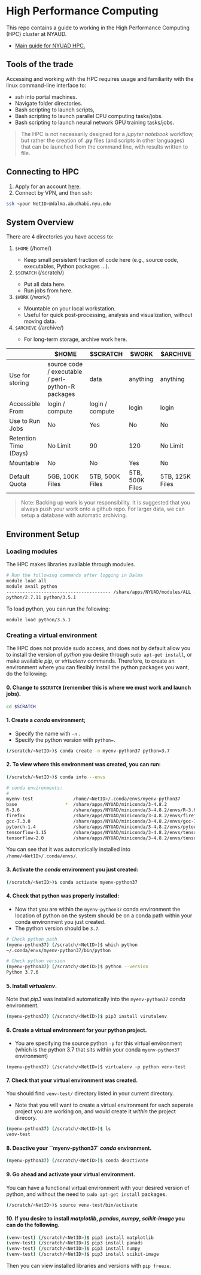 # High Performance Computing
This repo contains a guide to working in the High Performance Computing (HPC) cluster at NYAUD.

- [Main guide for NYUAD HPC.](https://wikis.nyu.edu/display/ADRC/Overview)

## Tools of the trade

Accessing and working with the HPC requires usage and familiarity with the linux command-line interface to: 

- _ssh_ into portal machines.
- Navigate folder directories.
- Bash scripting to launch scripts, 
- Bash scripting to launch parallel CPU computing tasks/jobs.
- Bash scripting to launch neural network GPU training tasks/jobs.

> The HPC is not necessarily designed for a _jupyter notebook_ workflow, but rather the creation of __.py__ files (and scripts in other languages) that can be launched from the command line, with results written to file.



## Connecting to HPC

1. Apply for an account [here](https://wikis.nyu.edu/display/ADRC/Accounts).
2. Connect by VPN, and then ssh:

```bash
ssh <your NetID>@dalma.abudhabi.nyu.edu
```



## System Overview

There are 4 directories you have access to: 

1. `$HOME` (/home/<NetID>)
    - Keep small persistent fraction of code here (e.g., source code, executables, Python packages ...).
2.  `$SCRATCH` (/scratch/<NetID>)
    - Put all data here.
    - Run jobs from here.
3.  `$WORK` (/work/<NetID>)
    - Mountable on your local workstation. 
    - Useful for quick post-processing, analysis and visualization, without moving data.
4. `$ARCHIVE` (/archive/<NetID>)
    - For long-term storage, archive work here.

|                       | $HOME                                             | $SCRATCH        | $WORK           | $ARCHIVE        |
| --------------------- | ------------------------------------------------- | --------------- | --------------- | --------------- |
| Use for storing       | source code / executable / perl-python-R packages | data            | anything        | anything        |
| Accessible From       | login / compute                                   | login / compute | login           | login           |
| Use to Run Jobs       | No                                                | Yes             | No              | No              |
| Retention Time (Days) | No Limit                                          | 90              | 120             | No Limit        |
| Mountable             | No                                                | No              | Yes             | No              |
| Default Quota         | 5GB, 100K Files                                   | 5TB, 500K Files | 5TB, 500K Files | 5TB, 125K Files |

> Note: Backing up work is your responsibility. It is suggested that you always push your work onto a github repo. For larger data, we can setup a database with automatic archiving.



## Environment Setup


### Loading modules

The HPC makes libraries available through modules. 

```bash
# Run the following commands after logging in Dalma
module load all
module avail python
--------------------------------------- /share/apps/NYUAD/modules/ALL ----------------------
python/2.7.11 python/3.5.1
```



To load python, you can run the following:

```bash
module load python/3.5.1
```



### Creating a virtual environment

The HPC does not provide sudo access, and does not by default allow you to install the version of _python_ you desire through `sudo apt-get install`, or make available _pip_, or _virtualenv_ commands. Therefore, to create an environment where you can flexibly install the python packages you want, do the following:



#### 0. Change to `$SCRATCH` (remember this is where we must work and launch jobs).

```bash
cd $SCRATCH
```



#### 1. Create a _conda_ environment; 
   - Specify the name with `-n` .
   - Specify the python version with `python=`.

```bash
(/scratch/<NetID>)$ conda create -n myenv-python37 python=3.7
```



#### 2. To view where this environment was created, you can run:

```bash
(/scratch/<NetID>)$ conda info --envs

# conda environments:
#
myenv-test               /home/<NetID>/.conda/envs/myenv-python37
base                  *  /share/apps/NYUAD/miniconda/3-4.8.2
R-3.6                    /share/apps/NYUAD/miniconda/3-4.8.2/envs/R-3.6
firefox                  /share/apps/NYUAD/miniconda/3-4.8.2/envs/firefox
gcc-7.3.0                /share/apps/NYUAD/miniconda/3-4.8.2/envs/gcc-7.3.0
pytorch-1.4              /share/apps/NYUAD/miniconda/3-4.8.2/envs/pytorch-1.4
tensorflow-1.15          /share/apps/NYUAD/miniconda/3-4.8.2/envs/tensorflow-1.15
tensorflow-2.0           /share/apps/NYUAD/miniconda/3-4.8.2/envs/tensorflow-2.0
```

You can see that it was automatically installed into `/home/<NetID>/.conda/envs/`.



#### 3. Activate the _conda_ environment you just created:

```bash
(/scratch/<NetID>)$ conda activate myenv-python37
```



#### 4. Check that python was properly installed:
   - Now that you are within the `myenv-python37` conda environment the location of python on the system should be on a conda path within your conda environment you just created. 
   - The python version should be `3.7`.

```bash
# Check python path
(myenv-python37) (/scratch/<NetID>)$ which python
~/.conda/envs/myenv-python37/bin/python

# Check python version
(myenv-python37) (/scratch/<NetID>)$ python --version
Python 3.7.6
```



#### 5. Install _virtualenv_. 
Note that _pip3_ was installed automatically into the `myenv-python37` _conda_ environment.

```bash
(myenv-python37) (/scratch/<NetID>)$ pip3 install virutalenv
```



#### 6. Create a virtual environment for your python project.
   - You are specifying the source python `-p` for this virtual environment (which is the python 3.7 that sits within your conda `myenv-python37` environment)

```
(myenv-python37) (/scratch/<NetID>)$ virtualenv -p python venv-test
```



#### 7. Check that your virtual environment was created.  
You should find `venv-test/` directory listed in your current directory. 
   - Note that you will want to create a virtual environment for each seperate project you are working on, and would create it _within_ the project direcory.

```bash
(myenv-python37) (/scratch/<NetID>)$ ls
venv-test
```



#### 8. Deactive your  ``myenv-python37` _conda_ environment.

```bash
(myenv-python37) (/scratch/<NetID>)$ conda deactivate
```



#### 9. Go ahead and activate your virtual environment.
You can have a functional virtual environment with your desired version of python, and without the need to `sudo apt-get install` packages. 

```bash
(/scratch/<NetID>)$ source venv-test/bin/activate
```



#### 10. If you desire to install _matplotlib_, _pandas_, _numpy_, _scikit-image_ you can do the following. 

```bash
(venv-test) (/scratch/<NetID>)$ pip3 install matplotlib
(venv-test) (/scratch/<NetID>)$ pip3 install panads
(venv-test) (/scratch/<NetID>)$ pip3 install numpy
(venv-test) (/scratch/<NetID>)$ pip3 install scikit-image
```

Then you can view installed libraries and versions with `pip freeze`.


